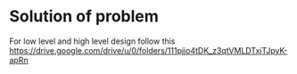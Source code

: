 # Solution of problem

For low level and high level design follow this
https://drive.google.com/drive/u/0/folders/111pjjo4tDK_z3qtVMLDTxjTJpyK-apRn
